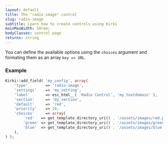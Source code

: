 ```yaml
---
layout: default
title: The "radio-image" control
slug: radio-image
subtitle: Learn how to create controls using Kirki
mainMaxWidth: 50rem;
bodyClasses: control page
returns: string
---
```


You can define the available options using the `choices` argument and formating them as an array `key => URL`.

### Example

```php
Kirki::add_field( 'my_config', array(
	'type'        => 'radio-image',
	'settings'    => 'my_setting',
	'label'       => esc_html__( 'Radio Control', 'my_textdomain' ),
	'section'     => 'my_section',
	'default'     => 'red',
	'priority'    => 10,
	'choices'     => array(
		'red'   => get_template_directory_uri() . '/assets/images/red.png',
		'green' => get_template_directory_uri() . '/assets/images/green.png',
		'blue'  => get_template_directory_uri() . '/assets/images/blue.png',
	),
) );
```
